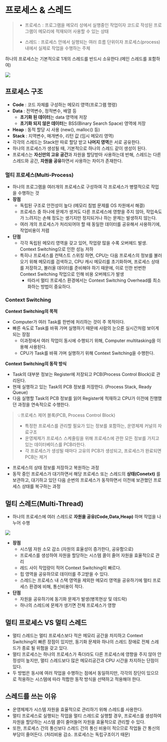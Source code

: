 # 프로세스 & 스레드
> - 프로세스 : 프로그램을 메모리 상에서 실행중인 작업이자 코드로 작성된 프로그램이 메모리에 적재되어 사용할 수 있는 상태
> 
> - 스레드 : 프로세스 안에서 실행되는 여러 흐름 단위이자 프로세스(process) 내에서 실제로 작업을 수행하는 주체

 하나의 프로세스는 기본적으로 1개의 스레드를 반드시 소유한다.(메인 스레드를 포함하여)
 
![](https://camo.githubusercontent.com/3dc4ad61f03160c310a855a4bd68a9f2a2c9a4c7/68747470733a2f2f74312e6461756d63646e2e6e65742f6366696c652f746973746f72792f393938383931343635433637433330363036)

## 프로세스 구조
- **Code** : 코드 자체를 구성하는 메모리 영역(프로그램 명령)
- **Data** : 전역변수, 정적변수, 배열 등
  - **초기화 된 데이터**는 data 영역에 저장
  - **초기화 되지 않은 데이터**는 BSS(Binary Search Space) 영역에 저장
- **Heap** : 동적 할당 시 사용 (new(), malloc() 등)
- **Stack** : 지역변수, 매개변수, 리턴 값 (임시 메모리 영역)
- 각각의 스레드는 Stack만 따로 할당 받고 **나머지 영역**은 서로 공유한다.
- 하나의 프로세스가 생성될 때, 기본적으로 하나의 스레드 같이 생성이 된다.
- 프로세스는 **자신만의 고유 공간**과 자원을 할당받아 사용하는데 반해, 스레드는 다른 스레드와 공간, **자원을 공유**하면서 사용하는 차이가 존재한다.

### 멀티 프로세스(Multi-Process)
- 하나의 프로그램을 여러개의 프로세스로 구성하여 각 프로세스가 병렬적으로 작업을 수행하는 것
- **장점** 
  - 독립된 구조로 안전성이 높다 (메모리 침범 문제를 OS 차원에서 해결)
  - 프로세스 중 하나에 문제가 생겨도 다른 프로세스에 영향을 주지 않아, 작업속도가 느려지는 손해 정도는 생기지만 정지되거나 하는 문제는 발생하지 않는다.
  - 여러 개의 프로세스가 처리되어야 할 때 동일한 데이터를 공유해서 사용하기에, 작업비용이 저렴
- **단점** 
  - 각각 독립된 메모리 영역을 갖고 있어, 작업량 많을 수록 오버헤드 발생. Context Switching으로 인한 성능 저하
  - 특히나 프로세스를 컨텍스트 스위칭 하면, CPU는 다음 프로세스의 정보를 불러오기 위해 메모리를 검색하고, CPU 캐시 메모리를 초기화하며, 프로세스 상태를 저장하고, 불러올 데이터를 준비해야 하기 때문에, 이로 인한 빈번한 Context Switching 작업으로 인해 비용 오버헤드가 발생
    - 따라서 멀티 프로세스 환경에서는 Context Switching Overhead를 최소화하는 방법이 중요하다.

### Context Switching
**Context Switching의 목적**
- Computer가 여러 Task를 한번에 처리하는 것이 주 목적이다.
- 빠른 속도로 Task를 바꿔 가며 실행하기 때문에 사람의 눈으론 실시간처럼 보이게 되는 장점
  - 이과정에서 여러 작업이 동시에 수행되기 위해, Computer multitasking을 이용해 사용된다.
  - CPU가 Task를 바꿔 가며 실행하기 위해 Context Switching을 수행한다.

**Context Switching의 동작 방식**
- Task의 대부분 정보는 Register에 저장되고 PCB(Process Control Block)로 관리된다.
- 현재 실행하고 있는 Task의 PCB 정보를 저장한다. (Process Stack, Ready Queue)
- 다음 실행할 Task의 PCB 정보를 읽어 Register에 적재하고 CPU가 이전에 진행했던 과정을 연속적으로 수행한다.


> 💡프로세스 제어 블록(PCB, Process Control Block)
> - 특정한 프로세스를 관리할 필요가 있는 정보를 포함하는, 운영체제 커널의 자료구조
> - 운영체제가 프로세스 스케줄링을 위해 프로세스에 관한 모든 정보를 가지고 있는 데이터베이스를 PCB라한다.
> - 각 프로세스가 생성될 때마다 고유의 PCB가 생성되고, 프로세스가 완료되면 PCB는 제거

- 프로세스의 상태 정보를 저장하고 복원하는 과정
- 동작 중인 프로세스가 대기하면서 해당 프로세스 또는 스레드의 **상태(Conetxt)** 를 보관하고, 대기하고 있던 다음 순번의 프로세스가 동작하면서 이전에 보관했던 프로세스 상태를 복구하는 과정

## 멀티 스레드(Multi-Thread)
- 하나의 프로세스에 여러 스레드로 **자원을 공유(Code,Data,Heap)** 하며 작업을 나누어 수행

![](https://user-images.githubusercontent.com/48986787/126673676-992e01be-01a1-41cc-9a07-f5d6c2f2bba4.png)

- **장점**
  - 시스템 자원 소모 감소 (자원의 효율성이 증가한다, 공유함으로)
  - 프로세스를 생성하여 자원을 할당하는 시스템 콜이 줄어 자원을 효율적으로 관리
  - 레드 사이 작업량이 적어 Context Switching이 빠르다. 
  - 힙 영역을 공유하므로 데이터를 주고받을 수 있다.
  - 스레드는 프로세스 내 스택 영역을 제외한 메모리 영역을 공유하기에 멀티 프로세스 환경에 비해, 통신비용이 적다.
- **단점**
  - 자원을 공유하기에 동기화 문제가 발생(병목현상 및 데드락)
  - 하나의 스레드에 문제가 생기면 전체 프로세스가 영향

## 멀티 프로세스 VS 멀티 스레드
- 멀티 스레드는 멀티 프로세스보다 적은 메모리 공간을 차지하고 Context Switching이 빠른 장점이 있지만, 동기화 문제와 하나의 스레드 장애로 전체 스레드가 종료 될 위험을 갖고 있다.
- 멀티 프로세스는 하나의 프로세스가 죽더라도 다른 프로세스에 영향을 주지 않아 안정성이 높지만, 멀티 스레드보다 많은 메모리공간과 CPU 시간을 차지하는 단점이 있다.
- 두 방법은 동시에 여러 작업을 수행하는 점에서 동일하지만, 각각의 장단이 있으므로 적용하는 시스템에 따라 적합한 동작 방식을 선택하고 적용해야 한다.

## 스레드를 쓰는 이유
- 운영체제가 시스템 자원을 효율적으로 관리하기 위해 스레드를 사용한다.
- 멀티 프로세스로 실행되는 작업을 멀티 스레드로 실행할 경우, 프로세스를 생성하여 자원을 할당하는 시스템 콜이 줄어들어 자원을 효율적으로 관리할 수 있다.
- 또한, 프로세스 간의 통신보다 스레드 간의 통신 비용이 적으므로 작업들 간 통신의 부담이 줄어든다. (처리비용 감소. 프로세스는 독립구조이기 때문)